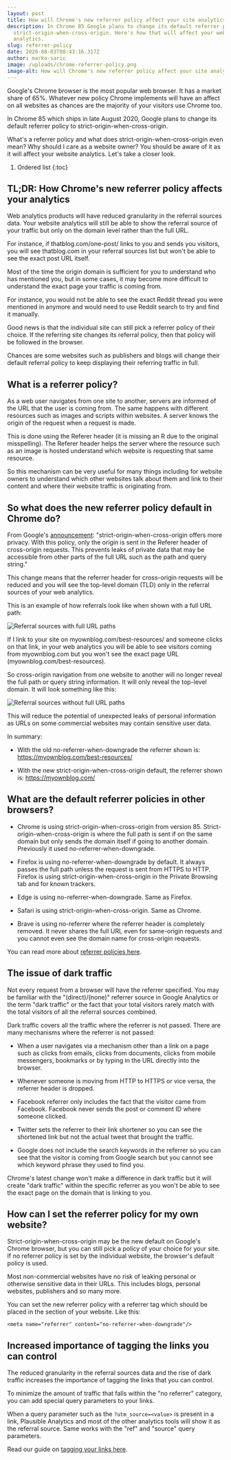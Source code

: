 ```yaml
---
layout: post
title: How will Chrome's new referrer policy affect your site analytics
description: In Chrome 85 Google plans to change its default referrer policy to
  strict-origin-when-cross-origin. Here's how that will affect your website
  analytics.
slug: referrer-policy
date: 2020-08-03T08:43:16.317Z
author: marko-saric
image: /uploads/chrome-referrer-policy.png
image-alt: How will Chrome's new referrer policy affect your site analytics
---
```

Google's Chrome browser is the most popular web browser. It has a market share of 65%. Whatever new policy Chrome implements will have an affect on all websites as chances are the majority of your visitors use Chrome too.

In Chrome 85 which ships in late August 2020, Google plans to change its default referrer policy to strict-origin-when-cross-origin. 

What's a referrer policy and what does strict-origin-when-cross-origin even mean? Why should I care as a website owner? You should be aware of it as it will affect your website analytics. Let's take a closer look.

1. Ordered list
{:toc}

## TL;DR: How Chrome's new referrer policy affects your analytics

Web analytics products will have reduced granularity in the referral sources data. Your website analytics will still be able to show the referral source of your traffic but only on the domain level rather than the full URL. 

For instance, if thatblog.com/one-post/ links to you and sends you visitors, you will see thatblog.com in your referral sources list but won't be able to see the exact post URL itself.

Most of the time the origin domain is sufficient for you to understand who has mentioned you, but in some cases, it may become more difficult to understand the exact page your traffic is coming from.

For instance, you would not be able to see the exact Reddit thread you were mentioned in anymore and would need to use Reddit search to try and find it manually.

Good news is that the individual site can still pick a referrer policy of their choice. If the referring site changes its referral policy, then that policy will be followed in the browser. 

Chances are some websites such as publishers and blogs will change their default referral policy to keep displaying their referring traffic in full.

## What is a referrer policy?

As a web user navigates from one site to another, servers are informed of the URL that the user is coming from. The same happens with different resources such as images and scripts within websites. A server knows the origin of the request when a request is made.

This is done using the Referer header (it is missing an R due to the original misspelling). The Referer header helps the server where the resource such as an image is hosted understand which website is requesting that same resource.

So this mechanism can be very useful for many things including for website owners to understand which other websites talk about them and link to their content and where their website traffic is originating from.

## So what does the new referrer policy default in Chrome do?

From Google's [announcement](https://developers.google.com/web/updates/2020/07/referrer-policy-new-chrome-default): "strict-origin-when-cross-origin offers more privacy. With this policy, only the origin is sent in the Referer header of cross-origin requests. This prevents leaks of private data that may be accessible from other parts of the full URL such as the path and query string."

This change means that the referrer header for cross-origin requests will be reduced and you will see the top-level domain (TLD) only in the referral sources of your web analytics.

This is an example of how referrals look like when shown with a full URL path:

![Referral sources with full URL paths](/uploads/full-referrer-drilldown.png)

If I link to your site on myownblog.com/best-resources/ and someone clicks on that link, in your web analytics you will be able to see visitors coming from myownblog.com but you won't see the exact page URL (myownblog.com/best-resources).

So cross-origin navigation from one website to another will no longer reveal the full path or query string information. It will only reveal the top-level domain. It will look something like this:

![Referral sources without full URL paths](/uploads/referral-drilldown-without-paths.png)

This will reduce the potential of unexpected leaks of personal information as URLs on some commercial websites may contain sensitive user data.

In summary:

* With the old no-referrer-when-downgrade the referrer shown is: https://myownblog.com/best-resources/

* With the new strict-origin-when-cross-origin default, the referrer shown is: https://myownblog.com/

## What are the default referrer policies in other browsers?

* Chrome is using strict-origin-when-cross-origin from version 85. Strict-origin-when-cross-origin is where the full path is sent if on the same domain but only sends the domain itself if going to another domain. Previously it used no-referrer-when-downgrade.

* Firefox is using no-referrer-when-downgrade by default. It always passes the full path unless the request is sent from HTTPS to HTTP. Firefox is using strict-origin-when-cross-origin in the Private Browsing tab and for known trackers.

* Edge is using no-referrer-when-downgrade. Same as Firefox.

* Safari is using strict-origin-when-cross-origin. Same as Chrome.

* Brave is using no-referrer where the referrer header is completely removed. It never shares the full URL even for same-origin requests and you cannot even see the domain name for cross-origin requests.

You can read more about [referrer policies here](https://developer.mozilla.org/en-US/docs/Web/HTTP/Headers/Referrer-Policy).

## The issue of dark traffic

Not every request from a browser will have the referrer specified. You may be familiar with the "(direct)/(none)" referrer source in Google Analytics or the term "dark traffic" or the fact that your total visitors rarely match with the total visitors of all the referral sources combined.

Dark traffic covers all the traffic where the referrer is not passed. There are many mechanisms where the referrer is not passed:

* When a user navigates via a mechanism other than a link on a page such as clicks from emails, clicks from documents, clicks from mobile messengers, bookmarks or by typing in the URL directly into the browser.

* Whenever someone is moving from HTTP to HTTPS or vice versa, the referrer header is dropped.

* Facebook referrer only includes the fact that the visitor came from Facebook. Facebook never sends the post or comment ID where someone clicked.

* Twitter sets the referrer to their link shortener so you can see the shortened link but not the actual tweet that brought the traffic.
    
* Google does not include the search keywords in the referrer so you can see that the visitor is coming from Google search but you cannot see which keyword phrase they used to find you.

Chrome's latest change won't make a difference in dark traffic but it will create "dark traffic" within the specific referrer as you won't be able to see the exact page on the domain that is linking to you.

## How can I set the referrer policy for my own website?

Strict-origin-when-cross-origin may be the new default on Google's Chrome browser, but you can still pick a policy of your choice for your site. If no referrer policy is set by the individual website, the browser's default policy is used.

Most non-commercial websites have no risk of leaking personal or otherwise sensitive data in their URLs. This includes blogs, personal websites, publishers and so many more.

You can set the new referrer policy with a <meta> referrer tag which should be placed in the <head> section of your website. Like this:

``<meta name="referrer" content="no-referrer-when-downgrade"/>``

## Increased importance of tagging the links you can control

The reduced granularity in the referral sources data and the rise of dark traffic increases the importance of tagging the links that you can control.

To minimize the amount of traffic that falls within the "no referrer" category, you can add special query parameters to your links. 

When a query parameter such as the ``?utm_source=<value>`` is present in a link, Plausible Analytics and most of the other analytics tools will show it as the referral source. Same works with the "ref" and "source" query parameters.

Read our guide on [tagging your links here](https://docs.plausible.io/manual-link-tagging).